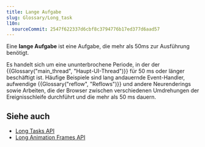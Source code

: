 ```yaml
---
title: Lange Aufgabe
slug: Glossary/Long_task
l10n:
  sourceCommit: 2547f622337d6cbf8c3794776b17ed377d6aad57
---
```


Eine **lange Aufgabe** ist eine Aufgabe, die mehr als 50ms zur Ausführung benötigt.

Es handelt sich um eine ununterbrochene Periode, in der der {{Glossary("main_thread", "Haupt-UI-Thread")}} für 50 ms oder länger beschäftigt ist. Häufige Beispiele sind lang andauernde Event-Handler, aufwendige {{Glossary("reflow", "Reflows")}} und andere Neurenderings sowie Arbeiten, die der Browser zwischen verschiedenen Umdrehungen der Ereignisschleife durchführt und die mehr als 50 ms dauern.

## Siehe auch

- [Long Tasks API](/de/docs/Web/API/PerformanceLongTaskTiming)
- [Long Animation Frames API](/de/docs/Web/API/Performance_API/Long_animation_frame_timing)
